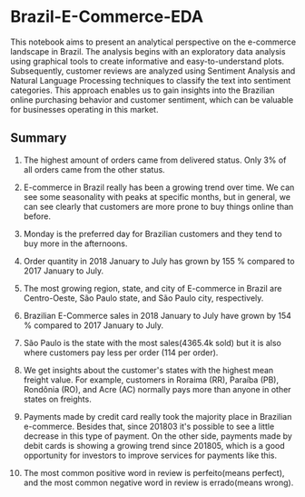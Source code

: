 # Brazil-E-Commerce-EDA

This notebook aims to present an analytical perspective on the e-commerce landscape in Brazil. The analysis begins with an exploratory data analysis using graphical tools to create informative and easy-to-understand plots. Subsequently, customer reviews are analyzed using Sentiment Analysis and Natural Language Processing techniques to classify the text into sentiment categories. This approach enables us to gain insights into the Brazilian online purchasing behavior and customer sentiment, which can be valuable for businesses operating in this market.

## Summary

1. The highest amount of orders came from delivered status. Only 3% of all orders came from the other status.

2. E-commerce in Brazil really has been a growing trend over time. We can see some seasonality with peaks at specific months, but in general, we can see clearly that customers are more prone to buy things online than before.

3. Monday is the preferred day for Brazilian customers and they tend to buy more in the afternoons.

4. Order quantity in 2018 January to July has grown by 155 % compared to 2017 January to July.

5. The most growing region, state, and city of E-commerce in Brazil are Centro-Oeste, São Paulo state, and São Paulo city, respectively.

6. Brazilian E-Commerce sales in 2018 January to July have grown by 154 % compared to 2017 January to July.

7. São Paulo is the state with the most sales(4365.4k sold) but it is also where customers pay less per order (114 per order).

8. We get insights about the customer's states with the highest mean freight value. For example, customers in Roraima (RR), Paraíba (PB), Rondônia (RO), and Acre (AC) normally pays more than anyone in other states on freights.

9. Payments made by credit card really took the majority place in Brazilian e-commerce. Besides that, since 201803 it's possible to see a little decrease in this type of payment. On the other side, payments made by debit cards is showing a growing trend since 201805, which is a good opportunity for investors to improve services for payments like this.

10. The most common positive word in review is perfeito(means perfect), and the most common negative word in review is errado(means wrong).
